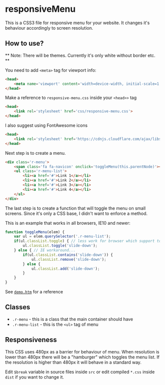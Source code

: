 # responsiveMenu
This is a CSS3 file for responsive menu for your website.
It changes it's behaviour accordingly to screen resolution.

## How to use?

** Note: There will be themes. Currently it's only white without border etc. **

You need to add ``<meta>`` tag for viewport info:
``` html
<head>
	<meta name='viewport' content='width=device-width, initial-scale=1.0'>
</head>
```
Make a reference to ``responsive-menu.css`` inside your ``<head>>`` tag
``` html
<head>
	<link rel='stylesheet' href='css/responsive-menu.css'>
</head>
```
I also suggest using FontAwesome icons
``` html
<head>
	<link rel='stylesheet' href='https://cdnjs.cloudflare.com/ajax/libs/font-awesome/4.7.0/css/font-awesome.min.css'>
</head>
```
Next step is to create a menu.
``` html
<div class='r-menu'>
	<span class='fa fa-navicon' onclick='toggleMenu(this.parentNode)'></span>
	<ul class='r-menu-list'>
		<li><a href='#'>Link 1</a></li>
		<li><a href='#'>Link 2</a></li>
		<li><a href='#'>Link 3</a></li>
		<li><a href='#'>Link 4</a></li>
	</ul>
</div>
```
The last step is to create a function that will toggle the menu on small screens.
Since it's only a CSS base, I didn't want to enforce a method.

This is an example that works in all browsers, IE10 and newer:
``` js
function toggleMenu(elem) {
	var ul = elem.querySelector('.r-menu-list');
	if(ul.classList.toggle) { // less work for browser which support toggle
		ul.classList.toggle('slide-down');
	} else { // IE workaround...
		if(ul.classList.contains('slide-down')) {
			ul.classList.remove('slide-down');
		} else {
			ul.classList.add('slide-down');
		}
	}
}
```

See [``demo.htm``](demo.htm) for a reference

## Classes
- ``.r-menu`` - this is a class that the main container should have
- ``.r-menu-list`` - this is the ``<ul>`` tag of menu

## Responsiveness
This CSS uses 480px as a barrier for behaviour of menu.
When resolution is lower than 480px there will be a "hamburger"
which toggles the menu list.
If the resolution is higher than 480px it will behave in a standard way.

Edit ``$break`` variable in source files inside ``src`` or edit compiled ``*.css`` inside ``dist`` if you want to change it.
